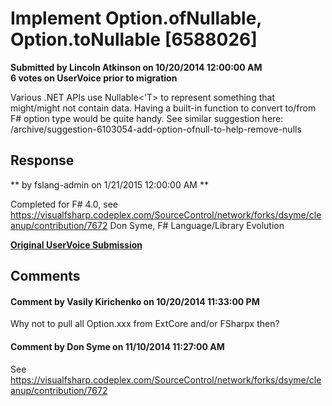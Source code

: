 # Implement Option.ofNullable, Option.toNullable [6588026] #

**Submitted by Lincoln Atkinson on 10/20/2014 12:00:00 AM**  
**6 votes on UserVoice prior to migration**  

Various .NET APIs use Nullable<'T> to represent something that might/might not contain data. Having a built-in function to convert to/from F# option type would be quite handy.
See similar suggestion here: /archive/suggestion-6103054-add-option-ofnull-to-help-remove-nulls



## Response ##
** by fslang-admin on 1/21/2015 12:00:00 AM **

Completed for F# 4.0, see https://visualfsharp.codeplex.com/SourceControl/network/forks/dsyme/cleanup/contribution/7672
Don Syme, F# Language/Library Evolution


**[Original UserVoice Submission](https://fslang.uservoice.com/forums/245727-f-language/suggestions/6588026)**


## Comments ##


#### Comment by Vasily Kirichenko on 10/20/2014 11:33:00 PM ####
Why not to pull all Option.xxx from ExtCore and/or FSharpx then?


#### Comment by Don Syme on 11/10/2014 11:27:00 AM ####
See https://visualfsharp.codeplex.com/SourceControl/network/forks/dsyme/cleanup/contribution/7672

